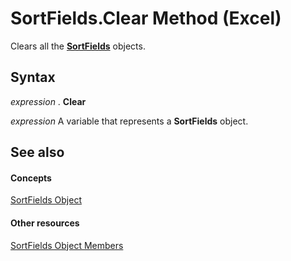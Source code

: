 
# SortFields.Clear Method (Excel)

Clears all the  **[SortFields](a9c83ea1-1cd9-1552-1f03-71bd92a2cc72.md)** objects.


## Syntax

 _expression_ . **Clear**

 _expression_ A variable that represents a **SortFields** object.


## See also


#### Concepts


[SortFields Object](a9c83ea1-1cd9-1552-1f03-71bd92a2cc72.md)
#### Other resources


[SortFields Object Members](3fe54843-d34a-5d1a-75d6-2645da2755bc.md)
